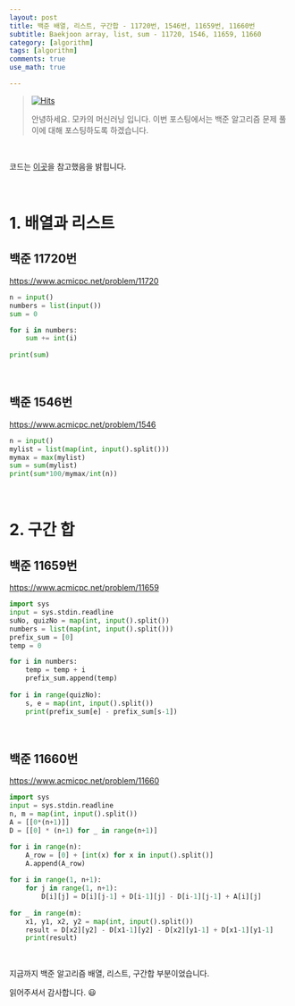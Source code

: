```yaml
---
layout: post
title: 백준 배열, 리스트, 구간합 - 11720번, 1546번, 11659번, 11660번
subtitle: Baekjoon array, list, sum - 11720, 1546, 11659, 11660
category: [algorithm]
tags: [algorithm]
comments: true
use_math: true

---
```






> [![Hits](https://hits.seeyoufarm.com/api/count/incr/badge.svg?url=https%3A%2F%2Fysbsb.github.io%2Falgorithm%2F2023%2F04%2F23%2Fdata-structure1-array-list-sum.html&count_bg=%2379C83D&title_bg=%23555555&icon=&icon_color=%23E7E7E7&title=hits&edge_flat=false)](https://hits.seeyoufarm.com)
>
> 안녕하세요. 모카의 머신러닝 입니다. 이번 포스팅에서는 백준 알고리즘 문제 풀이에 대해 포스팅하도록 하겠습니다. 

<br>

코드는 [이곳](https://github.com/doitcodingtest/python)을 참고했음을 밝힙니다.

<br>

# 1. 배열과 리스트

## 백준 11720번

https://www.acmicpc.net/problem/11720



```python
n = input()
numbers = list(input())
sum = 0

for i in numbers:
    sum += int(i)
   
print(sum)
```



<br>

## 백준 1546번



https://www.acmicpc.net/problem/1546



```python
n = input()
mylist = list(map(int, input().split()))
mymax = max(mylist)
sum = sum(mylist)
print(sum*100/mymax/int(n))
```



<br>









# 2. 구간 합

## 백준 11659번



https://www.acmicpc.net/problem/11659



```python
import sys
input = sys.stdin.readline
suNo, quizNo = map(int, input().split())
numbers = list(map(int, input().split()))
prefix_sum = [0]
temp = 0

for i in numbers:
    temp = temp + i
    prefix_sum.append(temp)
    
for i in range(quizNo):
    s, e = map(int, input().split())
    print(prefix_sum[e] - prefix_sum[s-1])
```

<br>



## 백준 11660번



https://www.acmicpc.net/problem/11660



```python
import sys
input = sys.stdin.readline
n, m = map(int, input().split())
A = [[0*(n+1)]]
D = [[0] * (n+1) for _ in range(n+1)]

for i in range(n):
    A_row = [0] + [int(x) for x in input().split()]
    A.append(A_row)
    
for i in range(1, n+1):
    for j in range(1, n+1):
        D[i][j] = D[i][j-1] + D[i-1][j] - D[i-1][j-1] + A[i][j]
        
for _ in range(m):
    x1, y1, x2, y2 = map(int, input().split())
    result = D[x2][y2] - D[x1-1][y2] - D[x2][y1-1] + D[x1-1][y1-1]
    print(result)
```



<br>



지금까지 백준 알고리즘 배열, 리스트, 구간합 부분이었습니다.

읽어주셔서 감사합니다. 😃

